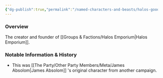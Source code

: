 ```yaml
---
{"dg-publish":true,"permalink":"/named-characters-and-beasts/halos-goodbarrel/","tags":["NPC"],"updated":"2025-01-18T23:46:47.518+00:00"}
---
```



### Overview
The creator and founder of [[Groups & Factions/Halos Emporium\|Halos Emporium]].

### Notable Information & History 
- This was [[The Party/Other Party Members/Meta/James Absolom\|James Absolom]] 's original character from another campaign. 